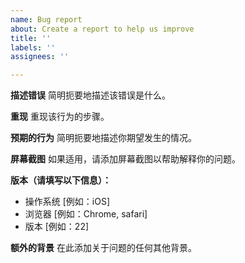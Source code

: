 ```yaml
---
name: Bug report
about: Create a report to help us improve
title: ''
labels: ''
assignees: ''

---
```


**描述错误**
简明扼要地描述该错误是什么。

**重现**
重现该行为的步骤。

**预期的行为**
简明扼要地描述你期望发生的情况。

**屏幕截图**
如果适用，请添加屏幕截图以帮助解释你的问题。

**版本（请填写以下信息）：**
 - 操作系统 [例如：iOS]
 - 浏览器 [例如：Chrome, safari]
 - 版本 [例如：22]

**额外的背景**
在此添加关于问题的任何其他背景。
